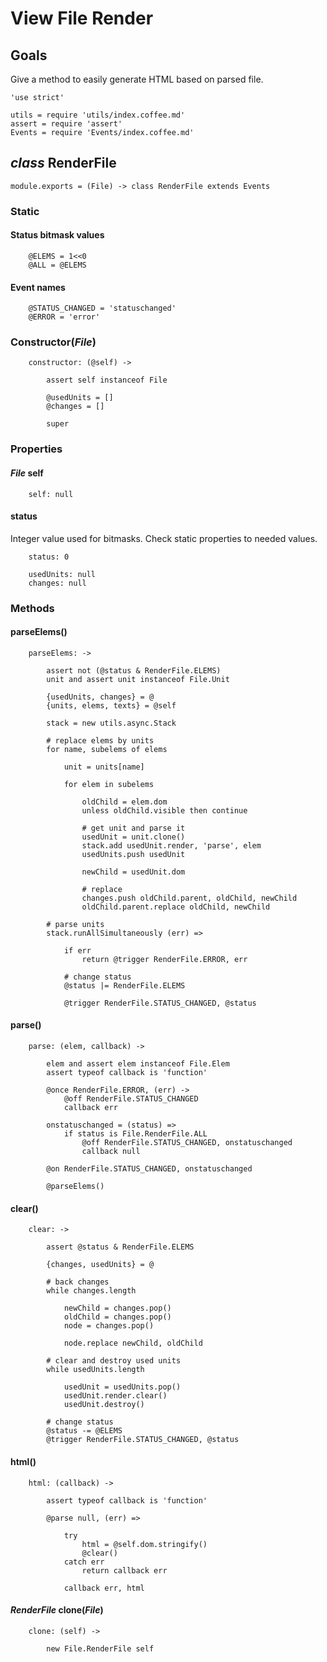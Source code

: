 View File Render
================

Goals
-----

Give a method to easily generate HTML based on parsed file.

	'use strict'

	utils = require 'utils/index.coffee.md'
	assert = require 'assert'
	Events = require 'Events/index.coffee.md'

*class* RenderFile
------------------

	module.exports = (File) -> class RenderFile extends Events

### Static

#### Status bitmask values

		@ELEMS = 1<<0
		@ALL = @ELEMS

#### Event names

		@STATUS_CHANGED = 'statuschanged'
		@ERROR = 'error'

### Constructor(*File*)

		constructor: (@self) ->

			assert self instanceof File

			@usedUnits = []
			@changes = []

			super

### Properties

#### *File* self

		self: null

#### status

Integer value used for bitmasks. Check static properties to needed values.

		status: 0

		usedUnits: null
		changes: null

### Methods

#### parseElems()

		parseElems: ->

			assert not (@status & RenderFile.ELEMS)
			unit and assert unit instanceof File.Unit

			{usedUnits, changes} = @
			{units, elems, texts} = @self

			stack = new utils.async.Stack

			# replace elems by units
			for name, subelems of elems

				unit = units[name]

				for elem in subelems

					oldChild = elem.dom
					unless oldChild.visible then continue

					# get unit and parse it
					usedUnit = unit.clone()
					stack.add usedUnit.render, 'parse', elem
					usedUnits.push usedUnit

					newChild = usedUnit.dom

					# replace
					changes.push oldChild.parent, oldChild, newChild
					oldChild.parent.replace oldChild, newChild

			# parse units
			stack.runAllSimultaneously (err) =>

				if err
					return @trigger RenderFile.ERROR, err

				# change status
				@status |= RenderFile.ELEMS

				@trigger RenderFile.STATUS_CHANGED, @status

#### parse()

		parse: (elem, callback) ->

			elem and assert elem instanceof File.Elem
			assert typeof callback is 'function'

			@once RenderFile.ERROR, (err) ->
				@off RenderFile.STATUS_CHANGED
				callback err

			onstatuschanged = (status) =>
				if status is File.RenderFile.ALL
					@off RenderFile.STATUS_CHANGED, onstatuschanged
					callback null

			@on RenderFile.STATUS_CHANGED, onstatuschanged

			@parseElems()

#### clear()

		clear: ->

			assert @status & RenderFile.ELEMS

			{changes, usedUnits} = @

			# back changes
			while changes.length

				newChild = changes.pop()
				oldChild = changes.pop()
				node = changes.pop()

				node.replace newChild, oldChild

			# clear and destroy used units
			while usedUnits.length

				usedUnit = usedUnits.pop()
				usedUnit.render.clear()
				usedUnit.destroy()

			# change status
			@status -= @ELEMS
			@trigger RenderFile.STATUS_CHANGED, @status

#### html()

		html: (callback) ->

			assert typeof callback is 'function'

			@parse null, (err) =>

				try
					html = @self.dom.stringify()
					@clear()
				catch err
					return callback err

				callback err, html

#### *RenderFile* clone(*File*)

		clone: (self) ->

			new File.RenderFile self